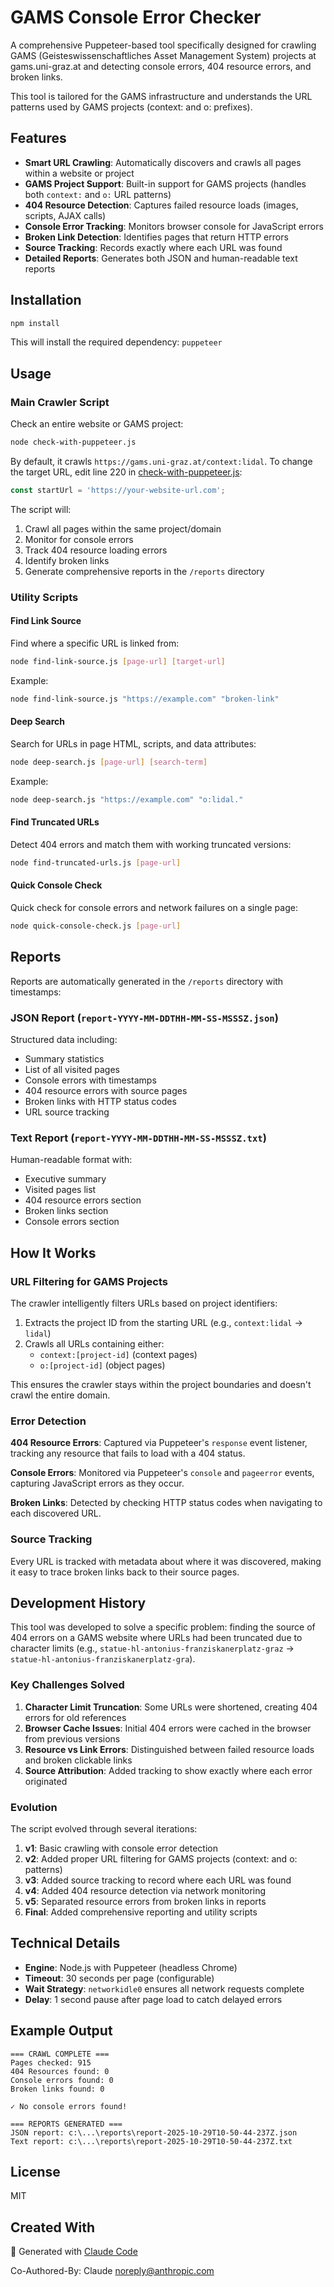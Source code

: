 # GAMS Console Error Checker

A comprehensive Puppeteer-based tool specifically designed for crawling GAMS (Geisteswissenschaftliches Asset Management System) projects at gams.uni-graz.at and detecting console errors, 404 resource errors, and broken links.

This tool is tailored for the GAMS infrastructure and understands the URL patterns used by GAMS projects (context: and o: prefixes).

## Features

- **Smart URL Crawling**: Automatically discovers and crawls all pages within a website or project
- **GAMS Project Support**: Built-in support for GAMS projects (handles both `context:` and `o:` URL patterns)
- **404 Resource Detection**: Captures failed resource loads (images, scripts, AJAX calls)
- **Console Error Tracking**: Monitors browser console for JavaScript errors
- **Broken Link Detection**: Identifies pages that return HTTP errors
- **Source Tracking**: Records exactly where each URL was found
- **Detailed Reports**: Generates both JSON and human-readable text reports

## Installation

```bash
npm install
```

This will install the required dependency: `puppeteer`

## Usage

### Main Crawler Script

Check an entire website or GAMS project:

```bash
node check-with-puppeteer.js
```

By default, it crawls `https://gams.uni-graz.at/context:lidal`. To change the target URL, edit line 220 in [check-with-puppeteer.js](check-with-puppeteer.js):

```javascript
const startUrl = 'https://your-website-url.com';
```

The script will:
1. Crawl all pages within the same project/domain
2. Monitor for console errors
3. Track 404 resource loading errors
4. Identify broken links
5. Generate comprehensive reports in the `/reports` directory

### Utility Scripts

#### Find Link Source
Find where a specific URL is linked from:

```bash
node find-link-source.js [page-url] [target-url]
```

Example:
```bash
node find-link-source.js "https://example.com" "broken-link"
```

#### Deep Search
Search for URLs in page HTML, scripts, and data attributes:

```bash
node deep-search.js [page-url] [search-term]
```

Example:
```bash
node deep-search.js "https://example.com" "o:lidal."
```

#### Find Truncated URLs
Detect 404 errors and match them with working truncated versions:

```bash
node find-truncated-urls.js [page-url]
```

#### Quick Console Check
Quick check for console errors and network failures on a single page:

```bash
node quick-console-check.js [page-url]
```

## Reports

Reports are automatically generated in the `/reports` directory with timestamps:

### JSON Report (`report-YYYY-MM-DDTHH-MM-SS-MSSSZ.json`)
Structured data including:
- Summary statistics
- List of all visited pages
- Console errors with timestamps
- 404 resource errors with source pages
- Broken links with HTTP status codes
- URL source tracking

### Text Report (`report-YYYY-MM-DDTHH-MM-SS-MSSSZ.txt`)
Human-readable format with:
- Executive summary
- Visited pages list
- 404 resource errors section
- Broken links section
- Console errors section

## How It Works

### URL Filtering for GAMS Projects

The crawler intelligently filters URLs based on project identifiers:

1. Extracts the project ID from the starting URL (e.g., `context:lidal` → `lidal`)
2. Crawls all URLs containing either:
   - `context:[project-id]` (context pages)
   - `o:[project-id]` (object pages)

This ensures the crawler stays within the project boundaries and doesn't crawl the entire domain.

### Error Detection

**404 Resource Errors**: Captured via Puppeteer's `response` event listener, tracking any resource that fails to load with a 404 status.

**Console Errors**: Monitored via Puppeteer's `console` and `pageerror` events, capturing JavaScript errors as they occur.

**Broken Links**: Detected by checking HTTP status codes when navigating to each discovered URL.

### Source Tracking

Every URL is tracked with metadata about where it was discovered, making it easy to trace broken links back to their source pages.

## Development History

This tool was developed to solve a specific problem: finding the source of 404 errors on a GAMS website where URLs had been truncated due to character limits (e.g., `statue-hl-antonius-franziskanerplatz-graz` → `statue-hl-antonius-franziskanerplatz-gra`).

### Key Challenges Solved

1. **Character Limit Truncation**: Some URLs were shortened, creating 404 errors for old references
2. **Browser Cache Issues**: Initial 404 errors were cached in the browser from previous versions
3. **Resource vs Link Errors**: Distinguished between failed resource loads and broken clickable links
4. **Source Attribution**: Added tracking to show exactly where each error originated

### Evolution

The script evolved through several iterations:

1. **v1**: Basic crawling with console error detection
2. **v2**: Added proper URL filtering for GAMS projects (context: and o: patterns)
3. **v3**: Added source tracking to record where each URL was found
4. **v4**: Added 404 resource detection via network monitoring
5. **v5**: Separated resource errors from broken links in reports
6. **Final**: Added comprehensive reporting and utility scripts

## Technical Details

- **Engine**: Node.js with Puppeteer (headless Chrome)
- **Timeout**: 30 seconds per page (configurable)
- **Wait Strategy**: `networkidle0` ensures all network requests complete
- **Delay**: 1 second pause after page load to catch delayed errors

## Example Output

```
=== CRAWL COMPLETE ===
Pages checked: 915
404 Resources found: 0
Console errors found: 0
Broken links found: 0

✓ No console errors found!

=== REPORTS GENERATED ===
JSON report: c:\...\reports\report-2025-10-29T10-50-44-237Z.json
Text report: c:\...\reports\report-2025-10-29T10-50-44-237Z.txt
```

## License

MIT

## Created With

🤖 Generated with [Claude Code](https://claude.com/claude-code)

Co-Authored-By: Claude <noreply@anthropic.com>
